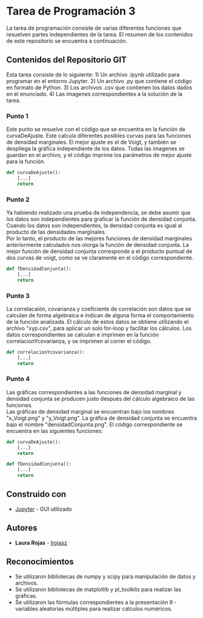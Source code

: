 # Tarea de Programación 3

La tarea de programación consiste de varias diferentes funciones que resuelven partes independientes de la tarea. 
El resumen de los contenidos de este repositorio se encuentra a continuación. 

## Contenidos del Repositorio GIT

Esta tarea consiste de lo siguiente: 
	1) Un archivo .ipynb utilizado para programar en el entorno Jupyter. 
	2) Un archivo .py que contiene el código en formato de Python. 
	3) Los archivos .csv que contienen los datos dados en el enunciado. 
	4) Las imagenes correspondientes a la solución de la tarea. 

### Punto 1

Este punto se resuelve con el código que se encuentra en la función de curvaDeAjuste. 
Este calcula diferentes posibles curvas para las funciones de densidad marginales. 
El mejor ajuste es el de Voigt, y también se despliega la gráfica independiente de los datos. 
Todas las imagenes se guardan en el archivo, y el código imprime los parámetros de mejor ajuste para la función. 

```python
def curvaDeAjuste():
	[...]
	return
```

### Punto 2

Ya habiendo realizado una prueba de independencia, se debe asumir que los datos son independientes para graficar la función de densidad conjunta. 
Cuando los datos son independientes, la densidad conjunta es igual al producto de las densidades marginales.  
Por lo tanto, el producto de las mejores funciones de densidad marginales anteriormente calculados nos otorga la función de densidad conjunta. 
La mejor función de densidad conjunta corresponde a el producto puntual de dos curvas de voigt, como se ve claramente en el código correspondiente. 

```python
def fDensidadConjunta():
	[...]
	return
```


### Punto 3

La correlacaión, covarianza y coeficiente de correlación son datos que se calculan de forma algebraica e indican de alguna forma el comportamiento de la función analizada. 
El cálculo de estos datos se obtiene utilizando el archivo "xyp.csv", para aplicar un solo for-loop y facilitar los cálculos. 
Los datos correspondientes se calculan e imprimen en la función correlacionYcovarianza, y se imprimen al correr el código.

```python
def correlacionYcovarianza():
	[...]
	return
```


### Punto 4

Las gráficas correspondientes a las funciones de densidad marginal y densidad conjunta se producen justo después del cálculo algebraico de las funciones.  
Las gráficas de densidad marginal se encuentran bajo los nombres "x_Voigt.png" y "y_Voigt.png". 
La gráfica de densidad conjunta se encuentra bajo el nombre "densidadConjunta.png".
El código correspondiente se encuentra en las siguientes funciones: 

```python
def curvaDeAjuste():
	[...]
	return
```

```python
def fDensidadConjunta():
	[...]
	return
```



## Construido con

* [Jupyter](https://jupyter.org/) - GUI utilizado

## Autores

* **Laura Rojas** - [lrojasz](https://github.com/lrojasz)

## Reconocimientos

* Se utilizaron bibliotecas de numpy y scipy para manipulación de datos y archivos.
* Se utilizaron bibliotecas de matplotlib y pl_toolkits para realizar las gráficas.
* Se utilizaron las fórmulas correspondientes a la presentación 9 - variables aleatorias múltiples para realizar cálculos numéricos.

